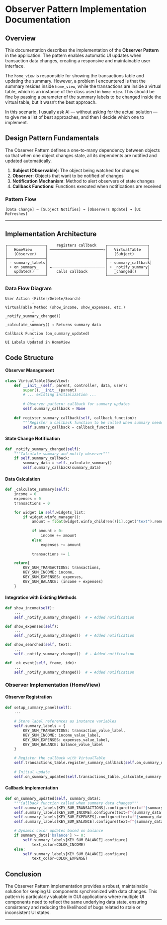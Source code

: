 # Observer Pattern Implementation Documentation


## Overview

This documentation describes the implementation of the **Observer Pattern** in the application. The pattern enables automatic UI updates when transaction data changes, creating a responsive and maintainable user interface.


The `home_view` is responsible for showing the transactions table and updating the summary. However, a problem I encountered is that the summary resides inside `home_view`, while the transactions are inside a virtual table, which is an instance of the class used in `home_view`.
This should be fine by passing a parameter of the summary labels to be changed inside the virtual table, but it wasn’t the best approach.

In this scenario, I usually ask AI — without asking for the actual solution — to give me a list of best approaches, and then I decide which one to implement.



## Design Pattern Fundamentals


The Observer Pattern defines a one-to-many dependency between objects so that when one object changes state, all its dependents are notified and updated automatically.



1. **Subject (Observable)**: The object being watched for changes
2. **Observer**: Objects that want to be notified of changes
3. **Notification Mechanism**: Method to alert observers of state changes
4. **Callback Functions**: Functions executed when notifications are received

### Pattern Flow

```
[Data Change] → [Subject Notifies] → [Observers Update] → [UI Refreshes]
```

---

## Implementation Architecture



```
┌─────────────────┐    registers callback    ┌──────────────────┐
│   HomeView      │ ────────────────────────→│   VirtualTable   │
│   (Observer)    │                          │   (Subject)      │
├─────────────────┤                          ├──────────────────┤
│ - summary_labels│                          │ - summary_callback│
│ + on_summary_   │ ←────────────────────────│ + _notify_summary│
│   updated()     │    calls callback        │   _changed()     │
└─────────────────┘                          └──────────────────┘
```

### Data Flow Diagram

```
User Action (Filter/Delete/Search)
            ↓
VirtualTable Method (show_income, show_expenses, etc.)
            ↓
_notify_summary_changed()
            ↓
_calculate_summary() → Returns summary data
            ↓
Callback Function (on_summary_updated)
            ↓
UI Labels Updated in HomeView
```


## Code Structure



#### Observer Management
```python
class VirtualTable(BaseView):
    def __init__(self, parent, controller, data, user):
        super().__init__(parent)
        # ... existing initialization ...
        
        # Observer pattern: callback for summary updates
        self.summary_callback = None
        
    def register_summary_callback(self, callback_function):
        """Register a callback function to be called when summary needs updating"""
        self.summary_callback = callback_function
```

#### State Change Notification
```python
def _notify_summary_changed(self):
    """Calculate summary and notify observer"""
    if self.summary_callback:
        summary_data = self._calculate_summary()
        self.summary_callback(summary_data)
```

#### Data Calculation
```python
def _calculate_summary(self):
    income = 0
    expenses = 0
    transactions = 0

    for widget in self.widgets_list:
        if widget.winfo_manager():
            amount = float(widget.winfo_children()[1].cget("text").removesuffix(self.currency_sign))
            
            if amount > 0:
                income += amount
            else:
                expenses += amount
            
            transactions += 1

    return{
        KEY_SUM_TRANSACTIONS: transactions,
        KEY_SUM_INCOME: income,
        KEY_SUM_EXPENSES: expenses,
        KEY_SUM_BALANCE: (income + expenses)
    }
```

#### Integration with Existing Methods
```python
def show_income(self):
    ...
    self._notify_summary_changed()  # ← Added notification

def show_expenses(self):
    ...
    self._notify_summary_changed()  # ← Added notification

def show_searched(self, text):
    ...
    self._notify_summary_changed()  # ← Added notification

def _ok_event(self, frame, idx):
    ...
    self._notify_summary_changed()  # ← Added notification
```

### Observer Implementation (HomeView)

#### Observer Registration
```python
def setup_summary_panel(self):
    ...
    
    # Store label references as instance variables
    self.summary_labels = {
        KEY_SUM_TRANSACTIONS: transaction_value_label,
        KEY_SUM_INCOME: income_value_label,
        KEY_SUM_EXPENSES: expenses_value_label,
        KEY_SUM_BALANCE: balance_value_label
    }

    # Register the callback with VirtualTable
    self.transactions_table.register_summary_callback(self.on_summary_updated)
    
    # Initial update
    self.on_summary_updated(self.transactions_table._calculate_summary())
```

#### Callback Implementation
```python
def on_summary_updated(self, summary_data):
    """Callback function called when summary data changes"""
    self.summary_labels[KEY_SUM_TRANSACTIONS].configure(text=f"{summary_data[KEY_SUM_TRANSACTIONS]}")
    self.summary_labels[KEY_SUM_INCOME].configure(text=f"{summary_data[KEY_SUM_INCOME]:.2f}{self.currency_sign}")
    self.summary_labels[KEY_SUM_EXPENSES].configure(text=f"{summary_data[KEY_SUM_EXPENSES]:.2f}{self.currency_sign}")
    self.summary_labels[KEY_SUM_BALANCE].configure(text=f"{summary_data[KEY_SUM_BALANCE]:.2f}{self.currency_sign}")

    # Dynamic color updates based on balance
    if summary_data['balance'] >= 0:
        self.summary_labels[KEY_SUM_BALANCE].configure(
            text_color=COLOR_INCOME)
    else:
        self.summary_labels[KEY_SUM_BALANCE].configure(
            text_color=COLOR_EXPENSE)

```

## Conclusion

The Observer Pattern implementation provides a robust, maintainable solution for keeping UI components synchronized with data changes.  This pattern is particularly valuable in GUI applications where multiple UI components need to reflect the same underlying data state, ensuring consistency and reducing the likelihood of bugs related to stale or inconsistent UI states.

-------------